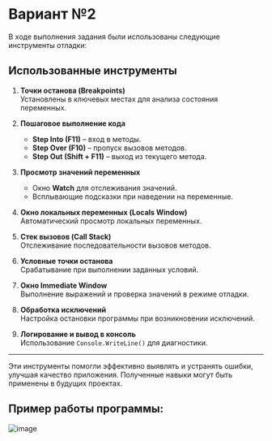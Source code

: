 # Вариант №2

В ходе выполнения задания были использованы следующие инструменты отладки:

## Использованные инструменты

1. **Точки останова (Breakpoints)**  
   Установлены в ключевых местах для анализа состояния переменных.

2. **Пошаговое выполнение кода**  
   - **Step Into (F11)** – вход в методы.  
   - **Step Over (F10)** – пропуск вызовов методов.  
   - **Step Out (Shift + F11)** – выход из текущего метода.

3. **Просмотр значений переменных**  
   - Окно **Watch** для отслеживания значений.  
   - Всплывающие подсказки при наведении на переменные.

4. **Окно локальных переменных (Locals Window)**  
   Автоматический просмотр локальных переменных.

5. **Стек вызовов (Call Stack)**  
   Отслеживание последовательности вызовов методов.

6. **Условные точки останова**  
   Срабатывание при выполнении заданных условий.

7. **Окно Immediate Window**  
   Выполнение выражений и проверка значений в режиме отладки.

8. **Обработка исключений**  
   Настройка остановки программы при возникновении исключений.

9. **Логирование и вывод в консоль**  
   Использование `Console.WriteLine()` для диагностики.

---

Эти инструменты помогли эффективно выявлять и устранять ошибки, улучшая качество приложения. Полученные навыки могут быть применены в будущих проектах.

## **Пример работы программы:**

![image](https://github.com/user-attachments/assets/4bbe66df-43a6-4ad0-bdf0-2426589ec765)

